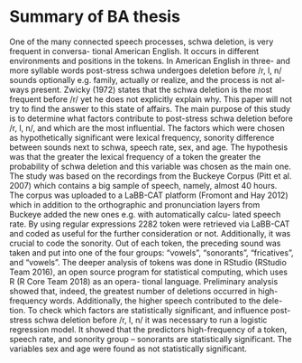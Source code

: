 # Summary of BA thesis

One of the many connected speech processes, schwa deletion, is very frequent in conversa-
tional American English. It occurs in different environments and positions in the tokens. In
American English in three- and more syllable words post-stress schwa undergoes deletion
before /r, l, n/ sounds optionally e.g. family, actually or realize, and the process is not al-
ways present. Zwicky (1972) states that the schwa deletion is the most frequent before /r/
yet he does not explicitly explain why. This paper will not try to find the answer to this
state of affairs.
The main purpose of this study is to determine what factors contribute to post-stress
schwa deletion before /r, l, n/, and which are the most influential. The factors which were
chosen as hypothetically significant were lexical frequency, sonority difference between
sounds next to schwa, speech rate, sex, and age.
The hypothesis was that the greater the lexical frequency of a token the greater the
probability of schwa deletion and this variable was chosen as the main one.
The study was based on the recordings from the Buckeye Corpus (Pitt et al. 2007)
which contains a big sample of speech, namely, almost 40 hours. The corpus was uploaded
to a LaBB-CAT platform (Fromont and Hay 2012) which in addition to the orthographic
and pronunciation layers from Buckeye added the new ones e.g. with automatically calcu-
lated speech rate. By using regular expressions 2282 token were retrieved via LaBB-CAT
and coded as useful for the further consideration or not. Additionally, it was crucial to code
the sonority. Out of each token, the preceding sound was taken and put into one of the four
groups: “vowels”, “sonorants”, “fricatives”, and “vowels”.
The deeper analysis of tokens was done in RStudio (RStudio Team 2016), an open
source program for statistical computing, which uses R (R Core Team 2018) as an opera-
tional language. Preliminary analysis showed that, indeed, the greatest number of deletions
occurred in high-frequency words. Additionally, the higher speech contributed to the dele-
tion.
To check which factors are statistically significant, and influence post-stress schwa
deletion before /r, l, n/ it was necessary to run a logistic regression model. It showed that
the predictors high-frequency of a token, speech rate, and sonority group – sonorants are
statistically significant. The variables sex and age were found as not statistically significant.
